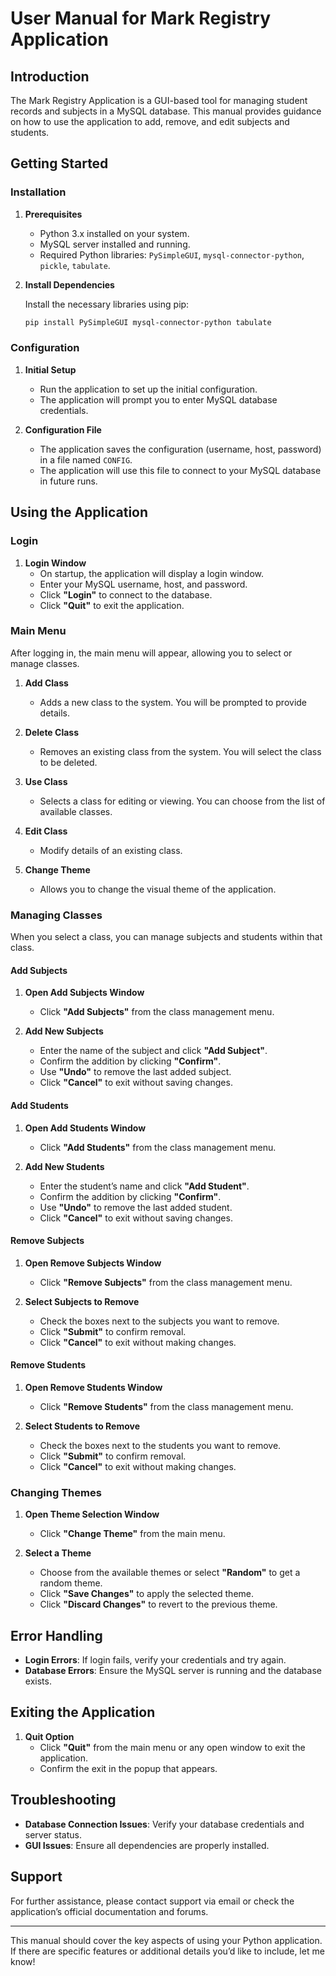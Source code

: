 # **User Manual for Mark Registry Application**

## **Introduction**

The Mark Registry Application is a GUI-based tool for managing student records and subjects in a MySQL database. This manual provides guidance on how to use the application to add, remove, and edit subjects and students.

## **Getting Started**

### **Installation**

1. **Prerequisites**
   - Python 3.x installed on your system.
   - MySQL server installed and running.
   - Required Python libraries: `PySimpleGUI`, `mysql-connector-python`, `pickle`, `tabulate`.

2. **Install Dependencies**

   Install the necessary libraries using pip:

   ```bash
   pip install PySimpleGUI mysql-connector-python tabulate
   ```

### **Configuration**

1. **Initial Setup**
   - Run the application to set up the initial configuration.
   - The application will prompt you to enter MySQL database credentials.

2. **Configuration File**
   - The application saves the configuration (username, host, password) in a file named `CONFIG`.
   - The application will use this file to connect to your MySQL database in future runs.

## **Using the Application**

### **Login**

1. **Login Window**
   - On startup, the application will display a login window.
   - Enter your MySQL username, host, and password.
   - Click **"Login"** to connect to the database.
   - Click **"Quit"** to exit the application.

### **Main Menu**

After logging in, the main menu will appear, allowing you to select or manage classes.

1. **Add Class**
   - Adds a new class to the system. You will be prompted to provide details.

2. **Delete Class**
   - Removes an existing class from the system. You will select the class to be deleted.

3. **Use Class**
   - Selects a class for editing or viewing. You can choose from the list of available classes.

4. **Edit Class**
   - Modify details of an existing class.

5. **Change Theme**
   - Allows you to change the visual theme of the application.

### **Managing Classes**

When you select a class, you can manage subjects and students within that class.

#### **Add Subjects**

1. **Open Add Subjects Window**
   - Click **"Add Subjects"** from the class management menu.

2. **Add New Subjects**
   - Enter the name of the subject and click **"Add Subject"**.
   - Confirm the addition by clicking **"Confirm"**.
   - Use **"Undo"** to remove the last added subject.
   - Click **"Cancel"** to exit without saving changes.

#### **Add Students**

1. **Open Add Students Window**
   - Click **"Add Students"** from the class management menu.

2. **Add New Students**
   - Enter the student’s name and click **"Add Student"**.
   - Confirm the addition by clicking **"Confirm"**.
   - Use **"Undo"** to remove the last added student.
   - Click **"Cancel"** to exit without saving changes.

#### **Remove Subjects**

1. **Open Remove Subjects Window**
   - Click **"Remove Subjects"** from the class management menu.

2. **Select Subjects to Remove**
   - Check the boxes next to the subjects you want to remove.
   - Click **"Submit"** to confirm removal.
   - Click **"Cancel"** to exit without making changes.

#### **Remove Students**

1. **Open Remove Students Window**
   - Click **"Remove Students"** from the class management menu.

2. **Select Students to Remove**
   - Check the boxes next to the students you want to remove.
   - Click **"Submit"** to confirm removal.
   - Click **"Cancel"** to exit without making changes.

### **Changing Themes**

1. **Open Theme Selection Window**
   - Click **"Change Theme"** from the main menu.

2. **Select a Theme**
   - Choose from the available themes or select **"Random"** to get a random theme.
   - Click **"Save Changes"** to apply the selected theme.
   - Click **"Discard Changes"** to revert to the previous theme.

## **Error Handling**

- **Login Errors**: If login fails, verify your credentials and try again.
- **Database Errors**: Ensure the MySQL server is running and the database exists.

## **Exiting the Application**

1. **Quit Option**
   - Click **"Quit"** from the main menu or any open window to exit the application.
   - Confirm the exit in the popup that appears.

## **Troubleshooting**

- **Database Connection Issues**: Verify your database credentials and server status.
- **GUI Issues**: Ensure all dependencies are properly installed.

## **Support**

For further assistance, please contact support via email or check the application’s official documentation and forums.

---

This manual should cover the key aspects of using your Python application. If there are specific features or additional details you’d like to include, let me know!